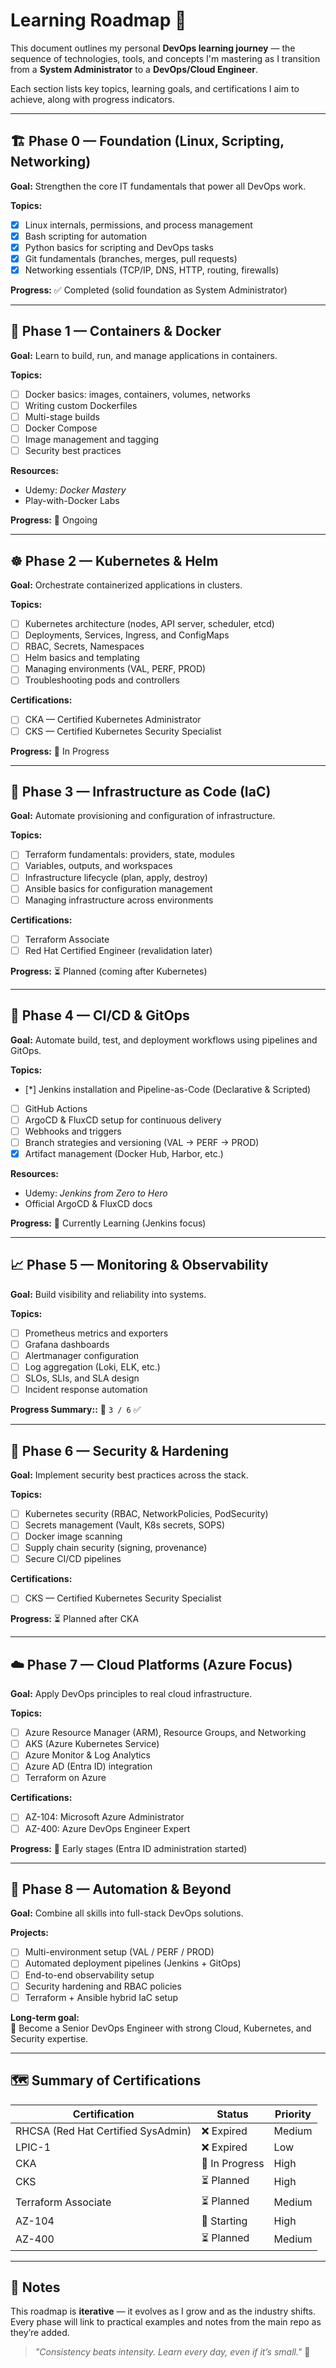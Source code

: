 # Learning Roadmap 🧭

This document outlines my personal **DevOps learning journey** — the sequence of technologies, tools, and concepts I'm mastering as I transition from a **System Administrator** to a **DevOps/Cloud Engineer**.

Each section lists key topics, learning goals, and certifications I aim to achieve, along with progress indicators.

---

## 🏗️ Phase 0 — Foundation (Linux, Scripting, Networking)

**Goal:** Strengthen the core IT fundamentals that power all DevOps work.

**Topics:**
- [X] Linux internals, permissions, and process management  
- [X] Bash scripting for automation  
- [X] Python basics for scripting and DevOps tasks  
- [X] Git fundamentals (branches, merges, pull requests)  
- [X] Networking essentials (TCP/IP, DNS, HTTP, routing, firewalls)

**Progress:** ✅ Completed (solid foundation as System Administrator)

---

## 🐳 Phase 1 — Containers & Docker

**Goal:** Learn to build, run, and manage applications in containers.

**Topics:**
- [ ] Docker basics: images, containers, volumes, networks  
- [ ] Writing custom Dockerfiles  
- [ ] Multi-stage builds  
- [ ] Docker Compose  
- [ ] Image management and tagging  
- [ ] Security best practices

**Resources:**
- Udemy: *Docker Mastery*  
- Play-with-Docker Labs  

**Progress:** 🔄 Ongoing

---

## ☸️ Phase 2 — Kubernetes & Helm

**Goal:** Orchestrate containerized applications in clusters.

**Topics:**
- [ ] Kubernetes architecture (nodes, API server, scheduler, etcd)  
- [ ] Deployments, Services, Ingress, and ConfigMaps  
- [ ] RBAC, Secrets, Namespaces  
- [ ] Helm basics and templating  
- [ ] Managing environments (VAL, PERF, PROD)  
- [ ] Troubleshooting pods and controllers  

**Certifications:**  
- [ ] CKA — Certified Kubernetes Administrator  
- [ ] CKS — Certified Kubernetes Security Specialist  

**Progress:** 🔄 In Progress

---

## 🧱 Phase 3 — Infrastructure as Code (IaC)

**Goal:** Automate provisioning and configuration of infrastructure.

**Topics:**
- [ ] Terraform fundamentals: providers, state, modules  
- [ ] Variables, outputs, and workspaces  
- [ ] Infrastructure lifecycle (plan, apply, destroy)  
- [ ] Ansible basics for configuration management  
- [ ] Managing infrastructure across environments  

**Certifications:**  
- [ ] Terraform Associate  
- [ ] Red Hat Certified Engineer (revalidation later)

**Progress:** ⏳ Planned (coming after Kubernetes)

---

## 🔄 Phase 4 — CI/CD & GitOps

**Goal:** Automate build, test, and deployment workflows using pipelines and GitOps.

**Topics:**
- [*] Jenkins installation and Pipeline-as-Code (Declarative & Scripted)  
- [ ] GitHub Actions  
- [ ] ArgoCD & FluxCD setup for continuous delivery  
- [ ] Webhooks and triggers  
- [ ] Branch strategies and versioning (VAL → PERF → PROD)  
- [X] Artifact management (Docker Hub, Harbor, etc.)

**Resources:**
- Udemy: *Jenkins from Zero to Hero*  
- Official ArgoCD & FluxCD docs  

**Progress:** 🧠 Currently Learning (Jenkins focus)

---

## 📈 Phase 5 — Monitoring & Observability

**Goal:** Build visibility and reliability into systems.

**Topics:**
- [ ] Prometheus metrics and exporters  
- [ ] Grafana dashboards  
- [ ] Alertmanager configuration  
- [ ] Log aggregation (Loki, ELK, etc.)  
- [ ] SLOs, SLIs, and SLA design  
- [ ] Incident response automation  

**Progress Summary::** 🔄  `3 / 6` ✅  

---

## 🔐 Phase 6 — Security & Hardening

**Goal:** Implement security best practices across the stack.

**Topics:**
- [ ] Kubernetes security (RBAC, NetworkPolicies, PodSecurity)  
- [ ] Secrets management (Vault, K8s secrets, SOPS)  
- [ ] Docker image scanning  
- [ ] Supply chain security (signing, provenance)  
- [ ] Secure CI/CD pipelines  

**Certifications:**  
- [ ] CKS — Certified Kubernetes Security Specialist  

**Progress:** ⏳ Planned after CKA

---

## ☁️ Phase 7 — Cloud Platforms (Azure Focus)

**Goal:** Apply DevOps principles to real cloud infrastructure.

**Topics:**
- [ ] Azure Resource Manager (ARM), Resource Groups, and Networking  
- [ ] AKS (Azure Kubernetes Service)  
- [ ] Azure Monitor & Log Analytics  
- [ ] Azure AD (Entra ID) integration  
- [ ] Terraform on Azure  

**Certifications:**  
- [ ] AZ-104: Microsoft Azure Administrator  
- [ ] AZ-400: Azure DevOps Engineer Expert  

**Progress:** 🚀 Early stages (Entra ID administration started)

---

## 🧩 Phase 8 — Automation & Beyond

**Goal:** Combine all skills into full-stack DevOps solutions.

**Projects:**
- [ ] Multi-environment setup (VAL / PERF / PROD)
- [ ] Automated deployment pipelines (Jenkins + GitOps)
- [ ] End-to-end observability setup  
- [ ] Security hardening and RBAC policies  
- [ ] Terraform + Ansible hybrid IaC setup  

**Long-term goal:**  
🎯 Become a Senior DevOps Engineer with strong Cloud, Kubernetes, and Security expertise.

---

## 🗺️ Summary of Certifications

| Certification | Status | Priority |
|----------------|---------|-----------|
| RHCSA (Red Hat Certified SysAdmin) | ❌ Expired | Medium |
| LPIC-1 | ❌ Expired | Low |
| CKA | 🔄 In Progress | High |
| CKS | ⏳ Planned | High |
| Terraform Associate | ⏳ Planned | Medium |
| AZ-104 | 🚀 Starting | High |
| AZ-400 | ⏳ Planned | Medium |

---

## 💬 Notes

This roadmap is **iterative** — it evolves as I grow and as the industry shifts.  
Every phase will link to practical examples and notes from the main repo as they’re added.

> _"Consistency beats intensity. Learn every day, even if it’s small."_ 💪
